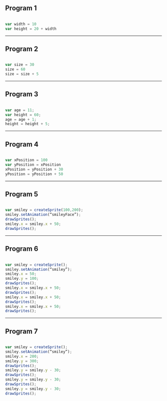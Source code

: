 ## Program 1

```javascript

var width = 10
var height = 20 + width

```

---

## Program 2

```javascript

var size = 30
size = 60
size = size + 5

```

---

## Program 3

```javascript

var age = 11;
var height = 60;
age = age + 1;
height = height + 5;

```

---

## Program 4

```javascript

var xPosition = 100
var yPosition = xPosition
xPosition = yPosition + 30
yPosition = yPosition + 50

```

---

## Program 5

```javascript

var smiley = createSprite(100,200);
smiley.setAnimation(“smileyFace”);
drawSprites();
smiley.x = smiley.x + 50;
drawSprites();

```

---

## Program 6

```javascript

var smiley = createSprite();
smiley.setAnimation(“smiley”);
smiley.x = 50;
smiley.y = 100;
drawSprites();
smiley.x = smiley.x + 50;
drawSprites();
smiley.x = smiley.x + 50;
drawSprites();
smiley.x = smiley.x + 50;
drawSprites();

```

---

## Program 7

```javascript

var smiley = createSprite();
smiley.setAnimation(“smiley”);
smiley.x = 200;
smiley.y = 300;
drawSprites();
smiley.y = smiley.y - 30;
drawSprites();
smiley.y = smiley.y - 30;
drawSprites();
smiley.y = smiley.y - 30;
drawSprites();

```
